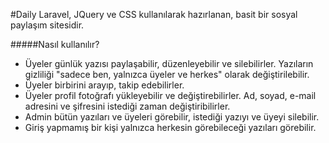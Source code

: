 #Daily
Laravel, JQuery ve CSS kullanılarak hazırlanan, basit bir sosyal paylaşım sitesidir. 

#####Nasıl kullanılır?
* Üyeler günlük yazısı paylaşabilir, düzenleyebilir ve silebilirler. Yazıların gizliliği "sadece ben, yalnızca üyeler ve herkes" olarak değiştirilebilir. 
* Üyeler birbirini arayıp, takip edebilirler.
* Üyeler profil fotoğrafı yükleyebilir ve değiştirebilirler. Ad, soyad, e-mail adresini ve şifresini istediği zaman değiştiribilirler.
* Admin bütün yazıları ve üyeleri görebilir, istediği yazıyı ve üyeyi silebilir.
* Giriş yapmamış bir kişi yalnızca herkesin görebileceği yazıları görebilir.

